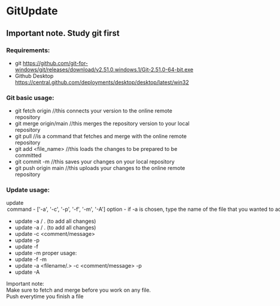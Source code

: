 # GitUpdate

## Important note. Study git first

### Requirements:

* git https://github.com/git-for-windows/git/releases/download/v2.51.0.windows.1/Git-2.51.0-64-bit.exe
* Github Desktop https://central.github.com/deployments/desktop/desktop/latest/win32

### Git basic usage:

* git fetch origin //this connects your version to the online remote repository
* git merge origin/main //this merges the repository version to your local repository
* git pull //is a command that fetches and merge with the online remote repository
* git add <file_name> //this loads the changes to be prepared to be committed
* git commit -m <comment> //this saves your changes on your local repository
* git push origin main //this uploads your changes to the online remote repository

### Update usage:

update <command> <option> <br>
command - ['-a', '-c', '-p', '-f', '-m', '-A']<br>
option - if -a is chosen, type the name of the file that you wanted to add changes into.<br>
&nbsp;&nbsp;&nbsp;&nbsp;&nbsp;- if -c is chosen, type the message for the commit.<br>
&nbsp;&nbsp;&nbsp;&nbsp;- if -p is chosen, you don't need to type anything after it. This pushes your updates to the remote branch<br>
&nbsp;&nbsp;&nbsp;&nbsp;- if -f is chosen, you don't need to type anything after it. This fetches updates from the remote branch<br>
&nbsp;&nbsp;&nbsp;&nbsp;- if -m is chosen, you don't need to type anything after it. This merges your local repository with the updates from the remote branch<br>
&nbsp;&nbsp;&nbsp;&nbsp;- if -A is chosen, you don't need to type anything after it. This will fetch, merge, add changes, commit and push with one command<br>
usage:
* update -a <filename> / . (to add all changes)
* update -a <filename> / . (to add all changes)
* update -c <comment/message>
* update -p
* update -f
* update -m
proper usage:
* update -f -m
* update -a <filename/.> -c <comment/message> -p
* update -A

Important note:<br>
Make sure to fetch and merge before you work on any file.<br>
Push everytime you finish a file<br>